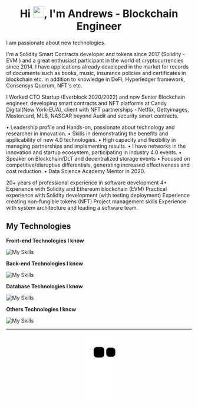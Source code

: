 <h1 align="center">Hi <img src="https://camo.githubusercontent.com/e8e7b06ecf583bc040eb60e44eb5b8e0ecc5421320a92929ce21522dbc34c891/68747470733a2f2f6d656469612e67697068792e636f6d2f6d656469612f6876524a434c467a6361737252346961377a2f67697068792e676966" height="30" width="30" />, I'm Andrews -  Blockchain Engineer</h1>

I am passionate about new technologies.


I'm a Solidity Smart Contracts developer and tokens since 2017 (Solidity -EVM ) and a great enthusiast participant in the world of cryptocurrencies since 2014. I have applications already developed in the market for records of documents such as books, music, insurance policies and certificates in blockchain etc. in addition to knowledge in DeFi, Hyperledger framework, Consensys Quorum, NFT's etc.

I Worked CTO Startup (Everblock 2020/2022) and now Senior Blockchain engineer, developing smart contracts and NFT platforms at Candy Digital(New York-EUA), client with NFT partnerships - Netflix, Gettyimages, Mastercard, MLB, NASCAR beyond Audit and security smart contracts.

• Leadership profile and Hands-on, passionate about technology and researcher in innovation.
• Skills in demonstrating the benefits and applicability of new 4.0 technologies.
• High capacity and flexibility in managing partnerships and implementing results.
• I have networks in the innovation and startup ecosystem, participating in industry 4.0 events.
• Speaker on Blockchain/DLT and decentralized storage events
• Focused on competitive/disruptive differentials, generating increased effectiveness and cost reduction.
• Data Science Academy Mentor in 2020.


20+ years of professional experience in software development
4+ Experience with Solidity and Ethereum blockchain (EVM)
Practical experience with Solidity development (with testing deployment)
Experience creating non-fungible tokens (NFT) 
Project management skills
Experience with system architecture and leading a software team.


## My Technologies

**Front-end Technologies I know**

![My Skills](https://skillicons.dev/icons?i=react,nextjs,html,css,js,ts,jquery)

**Back-end Technologies I know**

![My Skills](https://skillicons.dev/icons?i=solidity,nodejs,js,ts)

**Database Technologies I know**

![My Skills](https://skillicons.dev/icons?i=mongodb,mysql,postgres,sqlserver)

**Others Technologies I know**

![My Skills](https://skillicons.dev/icons?i=docker,git,redis)

---

<p align="center">
  <img src="https://raw.githubusercontent.com/Andrewsnobre/andrewsnobre/output/github-contribution-grid-snake.svg" />
</p>
